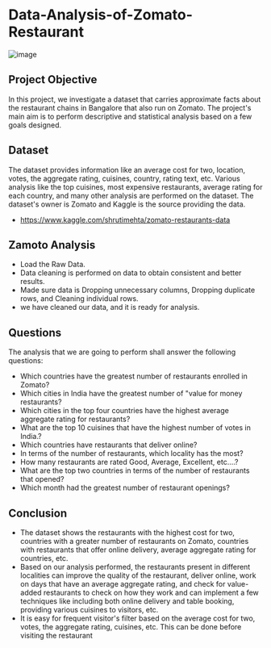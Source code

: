 # Data-Analysis-of-Zomato-Restaurant
![image](https://github.com/ritikaga/Data-Analysis-of-Zomato-Restaurant/assets/66274316/c358d249-02e2-4bc2-932b-387fdf56d469)

## Project Objective
In this project, we investigate a dataset that carries approximate facts about the restaurant chains in Bangalore that also run on Zomato. The project's main aim is to perform descriptive and statistical analysis based on a few goals designed.

## Dataset
The dataset provides information like an average cost for two, location, votes, the aggregate rating, cuisines, country, rating text, etc. Various analysis like the top cuisines, most expensive restaurants, average rating for each country, and many other analysis are performed on the dataset.
The dataset's owner is Zomato and Kaggle is the source providing the data.
* https://www.kaggle.com/shrutimehta/zomato-restaurants-data


## Zamoto Analysis
* Load the Raw Data.
* Data cleaning is performed on data to obtain consistent and better results.
* Made sure data is Dropping unnecessary columns, Dropping duplicate rows, and Cleaning individual rows.
* we have cleaned our data, and it is ready for analysis.

## Questions
The analysis that we are going to perform shall answer the following questions:

* Which countries have the greatest number of restaurants enrolled in Zomato?
* Which cities in India have the greatest number of "value for money restaurants?
* Which cities in the top four countries have the highest average aggregate rating for restaurants?
* What are the top 10 cuisines that have the highest number of votes in India.?
* Which countries have restaurants that deliver online?
* In terms of the number of restaurants, which locality has the most?
* How many restaurants are rated Good, Average, Excellent, etc....?
* What are the top two countries in terms of the number of restaurants that opened?
* Which month had the greatest number of restaurant openings?


## Conclusion
* The dataset shows the restaurants with the highest cost for two, countries with a greater number of restaurants on Zomato, countries with 
  restaurants that offer online delivery, average aggregate rating for countries, etc.
* Based on our analysis performed, the restaurants present in different localities can improve the quality of the restaurant, deliver online, 
  work on days that have an average aggregate rating, and check for value-added restaurants to check on how they work and can implement a few techniques like including both online delivery and table booking, providing various cuisines to visitors, etc.
* It is easy for frequent visitor's filter based on the average cost for two, votes, the aggregate rating, cuisines, etc. This can be done before 
  visiting the restaurant
